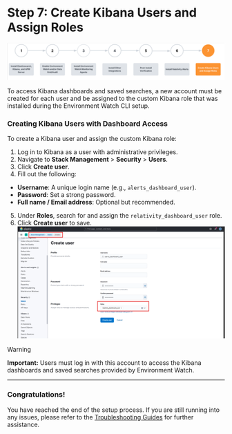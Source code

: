 # Step 7: Create Kibana Users and Assign Roles

![Setup stage](../resources/createuserssetupstage.png)

To access Kibana dashboards and saved searches, a new account must be created for each user and be assigned to the custom Kibana role that was installed during the Environment Watch CLI setup.

### Creating Kibana Users with Dashboard Access
To create a Kibana user and assign the custom Kibana role:
1. Log in to Kibana as a user with administrative privileges.
2. Navigate to **Stack Management** > **Security** > **Users**.
3. Click **Create user**.
4. Fill out the following:
- **Username**: A unique login name (e.g., `alerts_dashboard_user`).<br/>
- **Password**: Set a strong password.<br/>
- **Full name / Email address**: Optional but recommended.<br/>
5. Under **Roles**, search for and assign the `relativity_dashboard_user` role.
6. Click **Create user** to save.  
![](../resources/custom_kibana_role.png)
	
> [!WARNING] 
> **Important:** Users must log in with this account to access the Kibana dashboards and saved searches provided by Environment Watch.

---

### Congratulations!

You have reached the end of the setup process. If you are still running into any issues, please refer to the  [Troubleshooting Guides](/docs/troubleshooting.md) for further assistance.
